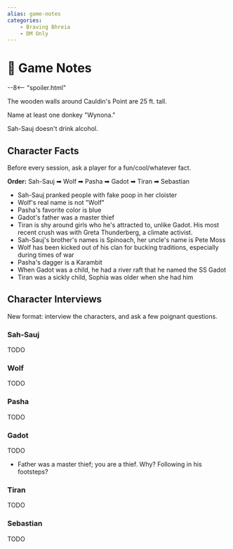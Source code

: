 ```yaml
---
alias: game-notes
categories:
    - Braving Bhreia
    - DM Only
---
```

# 🔐 Game Notes

--8<-- "spoiler.html"

The wooden walls around Cauldin's Point are 25 ft. tall.

Name at least one donkey "Wynona."

Sah-Sauj doesn't drink alcohol.

## Character Facts

Before every session, ask a player for a fun/cool/whatever fact.

**Order:** Sah-Sauj ➡ Wolf ➡ Pasha ➡ Gadot ➡ Tiran ➡ Sebastian

- Sah-Sauj pranked people with fake poop in her cloister
- Wolf's real name is not "Wolf"
- Pasha's favorite color is blue
- Gadot's father was a master thief
- Tiran is shy around girls who he's attracted to, unlike Gadot. His most recent crush was with Greta Thunderberg, a climate activist.
- Sah-Sauj's brother's names is Spinoach, her uncle's name is Pete Moss
- Wolf has been kicked out of his clan for bucking traditions, especially during times of war
- Pasha's dagger is a Karambit
- When Gadot was a child, he had a river raft that he named the SS Gadot
- Tiran was a sickly child, Sophia was older when she had him

## Character Interviews

New format: interview the characters, and ask a few poignant questions.

### Sah-Sauj

TODO

### Wolf

TODO

### Pasha

TODO

### Gadot

TODO

- Father was a master thief; you are a thief. Why? Following in his footsteps?

### Tiran

TODO

### Sebastian

TODO
